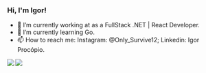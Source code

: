 ### Hi, I'm Igor!

- 🔭 I’m currently working at as a FullStack .NET | React Developer.
- 🌱 I’m currently learning Go.
- 📫 How to reach me: Instagram: @Only_Survive12; Linkedin: Igor Procópio.

<a href="https://github.com/IgorProcopio12/github-readme-stats">
  <img align="left" src="https://github-readme-stats-sigma-five.vercel.app/api?username=IgorProcopio12&hide=stars&show_icons=true&theme=tokyonight"/>
</a>
<a href="https://github.com/IgorProcopio12/convoychat">
  <img align="left" src="https://github-readme-stats-sigma-five.vercel.app/api/top-langs/?username=IgorProcopio12&theme=tokyonight"/>
</a>





